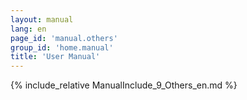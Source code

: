 ```yaml
---
layout: manual
lang: en
page_id: 'manual.others'
group_id: 'home.manual'
title: 'User Manual'
---
```

{% include_relative ManualInclude_9_Others_en.md %}